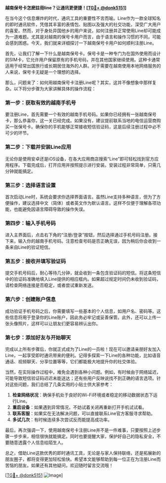 **越南保号卡怎麽註冊line？让通讯更便捷！[[TG💪+ @donk5151](https://t.me/s/donk5151)]**

在当今这个信息爆炸的时代，通讯工具的重要性不言而喻。Line作为一款全球知名的即时通讯软件，凭借其丰富的表情包、贴图以及强大的社交功能，深受广大用户的喜爱。然而，对于身处异国他乡的用户来说，如何注册并正常使用Line却可能成为一道难题。尤其是对越南的保号卡用户而言，由于语言和操作习惯的不同，可能会感到困惑。今天，我们就来详细探讨一下越南保号卡用户如何顺利注册Line。

首先，让我们了解一下什么是越南保号卡。保号卡是一种专门为在国外使用而设计的SIM卡，它允许用户保留原有的手机号码，并在其他国家继续使用。这种卡通常适用于经常出国旅行或长期居住海外的人群。对于需要在越南使用本地网络服务的人来说，保号卡无疑是一个理想的选择。

那么，问题来了：如何用越南保号卡注册Line呢？其实，这并不像想象中那样复杂。以下将分步骤为大家讲解具体的操作流程：

### **第一步：获取有效的越南手机号**
要注册Line，首先需要一个有效的越南手机号码。如果你已经拥有一张越南保号卡，那么恭喜你，这一关已经完成。如果没有，建议提前联系当地的电信运营商购买一张保号卡。确保你的手机能够正常接收短信验证码，这是后续注册过程中必不可少的环节。

### **第二步：下载并安装Line应用**
无论你是使用安卓还是iOS设备，在各大应用商店搜索“Line”即可轻松找到官方应用程序。下载完成后，打开应用并按照提示进行安装。安装过程非常简单，只需几分钟就能搞定。

### **第三步：选择语言设置**
首次启动Line时，系统会要求你选择界面语言。虽然Line支持多种语言，但为了方便操作，建议选择中文（简体）或者英文作为默认语言。这样不仅便于理解各项功能，也能避免因语言障碍导致的操作失误。

### **第四步：输入手机号码**
进入主界面后，点击右下角的“注册/登录”按钮，然后选择通过手机号码注册。接下来，输入你的越南手机号码。注意检查号码是否正确无误，因为稍后你会收到一条来自Line的验证短信。

### **第五步：接收并填写验证码**
提交手机号码后，耐心等待几分钟，就会收到一条包含验证码的短信。将这条短信中的验证码准确地填入Line提供的相应框内。如果超过规定时间仍未收到验证码，请检查网络连接是否稳定，或者尝试重新发送。

### **第六步：创建账户信息**
成功验证手机号码之后，你需要填写一些基本的个人信息，如用户名、密码等。这些信息将用于登录你的Line账户，因此务必牢记或妥善保管。此外，还可以上传一张头像照片，这样可以让朋友们更容易辨认出你。

### **第七步：添加好友与开始聊天**
完成以上所有步骤后，你就正式成为了Line的一员啦！现在可以邀请亲朋好友加入Line，一起享受即时通讯带来的便利。记得多探索一下Line的各种功能，比如语音通话、视频聊天、分享位置等等，它们都能极大地提升你的社交体验。

当然，在实际操作过程中，难免会遇到各种小问题。例如，有时候由于网络延迟，可能导致短信验证码迟迟未能送达；还有些用户反映说找不到正确的语言选项。针对这些问题，我们总结了几条实用的小贴士供大家参考：

1. **检查网络状况**：确保手机处于良好的Wi-Fi环境或者稳定的移动数据状态下运行Line。
2. **重启设备**：如果遇到异常情况，不妨试着关闭再重新打开手机试试看。
3. **联系客服**：如果实在无法解决问题，可以直接联系Line官方客服寻求帮助。
4. **多试几次**：有时候连续多次尝试反而能提高成功率。

最后，再次强调一下，使用越南保号卡注册Line并不是一件难事，只要按照上述步骤一步步来，相信很快就能搞定。同时也要提醒大家，保护好自己的隐私安全，不要随意透露个人信息给陌生人。

总之，借助Line这款优秀的即时通讯工具，无论是与家人保持联络，还是拓展新的朋友圈子，都将变得更加轻松愉快。希望本文能够帮助到每一位正在为注册Line而苦恼的朋友。如果还有其他疑问，欢迎随时留言交流哦！

[[TG💪+ @donk5151](https://t.me/s/donk5151) ![Image](https://i.postimg.cc/rwNCRYN7/Snipaste-2025-04-30-17-27-05.png)]